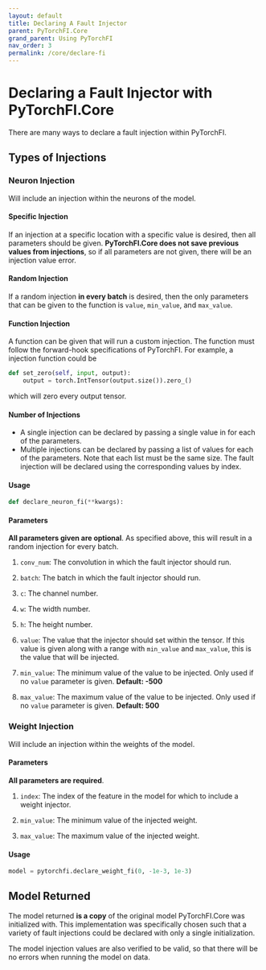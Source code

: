 ```yaml
---
layout: default
title: Declaring A Fault Injector
parent: PyTorchFI.Core
grand_parent: Using PyTorchFI
nav_order: 3
permalink: /core/declare-fi
---
```


# Declaring a Fault Injector with PyTorchFI.Core

There are many ways to declare a fault injection within PyTorchFI.

## Types of Injections

### Neuron Injection

Will include an injection within the neurons of the model.

#### Specific Injection

If an injection at a specific location with a specific value is desired, then all parameters should be given. **PyTorchFI.Core does not save previous values from injections**, so if all parameters are not given, there will be an injection value error.

#### Random Injection

If a random injection **in every batch** is desired, then the only parameters that can be given to the function is `value`, `min_value`, and `max_value`.

#### Function Injection

A function can be given that will run a custom injection. The function must follow the forward-hook specifications of PyTorchFI. For example, a injection function could be

```python
def set_zero(self, input, output):
    output = torch.IntTensor(output.size()).zero_()
```

which will zero every output tensor.

#### Number of Injections

- A single injection can be declared by passing a single value in for each of the parameters.
- Multiple injections can be declared by passing a list of values for each of the parameters. Note that each list must be the same size. The fault injection will be declared using the corresponding values by index.

#### Usage

```python
def declare_neuron_fi(**kwargs):
```

#### Parameters

**All parameters given are optional**. As specified above, this will result in a random injection for every batch.

1. `conv_num`: The convolution in which the fault injector should run.

2. `batch`: The batch in which the fault injector should run.

3. `c`: The channel number.

4. `w`: The width number.

5. `h`: The height number.

6. `value`: The value that the injector should set within the tensor. If this value is given along with a range with `min_value` and `max_value`, this is the value that will be injected.

7. `min_value`: The minimum value of the value to be injected. Only used if no `value` parameter is given. **Default: -500**

8. `max_value`: The maximum value of the value to be injected. Only used if no `value` parameter is given. **Default: 500**

### Weight Injection

Will include an injection within the weights of the model.

#### Parameters

**All parameters are required**.

1. `index`: The index of the feature in the model for which to include a weight injector.

2. `min_value`: The minimum value of the injected weight.

3. `max_value`: The maximum value of the injected weight.

#### Usage

```python
model = pytorchfi.declare_weight_fi(0, -1e-3, 1e-3)
```

## Model Returned

The model returned **is a copy** of the original model PyTorchFI.Core was initialized with. This implementation was specifically chosen such that a variety of fault injections could be declared with only a single initialization.

The model injection values are also verified to be valid, so that there will be no errors when running the model on data.
